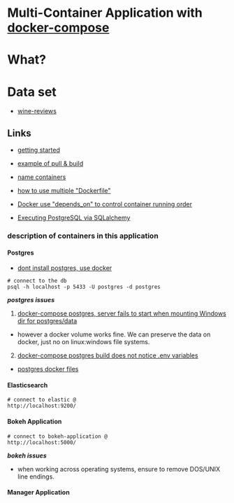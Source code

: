 # Multi-Container Application with [docker-compose](https://docs.docker.com/compose/)

# What?

# Data set
 - [wine-reviews](https://www.kaggle.com/zynicide/wine-reviews#winemag-data_first150k.csv)


## Links
 - [getting started](https://docs.docker.com/compose/gettingstarted/)
 - [example of pull & build ](https://docs.docker.com/compose/reference/pull/)
 - [name containers](https://stackoverflow.com/a/35662191/4538066)
 - [how to use multiple "Dockerfile"](https://nickjanetakis.com/blog/docker-tip-10-project-structure-with-multiple-dockerfiles-and-docker-compose)


 - [Docker use "depends_on" to control container running order](https://docs.docker.com/compose/compose-file/#dependson)

 - [Executing PostgreSQL via SQLalchemy](https://www.compose.com/articles/using-postgresql-through-sqlalchemy/)


### description of containers in this application

#### Postgres
  - [dont install postgres, use docker](https://hackernoon.com/dont-install-postgres-docker-pull-postgres-bee20e200198)
  
```
# connect to the db 
psql -h localhost -p 5433 -U postgres -d postgres
```

***postgres issues***
 1. [docker-compose postgres, server fails to start when mounting Windows dir for postgres/data](https://forums.docker.com/t/data-directory-var-lib-postgresql-data-pgdata-has-wrong-ownership/17963/24)
  - however a docker volume works fine. We can preserve the data on docker, just no on linux:windows file systems.
 2. [docker-compose postgres build does not notice .env variables](https://github.com/docker-library/postgres/issues/537)
  - [postgres docker files](https://github.com/docker-library/postgres/blob/cad3d8b1f7ee31f3592c2911e014e81b9b2a1c8d/10/alpine/Dockerfile)

#### Elasticsearch

```
# connect to elastic @
http://localhost:9200/
```

#### Bokeh Application

```
# connect to bokeh-application @
http://localhost:5000/
```

***bokeh issues***
 - when working across operating systems, ensure to remove DOS/UNIX line endings.
 
#### Manager Application